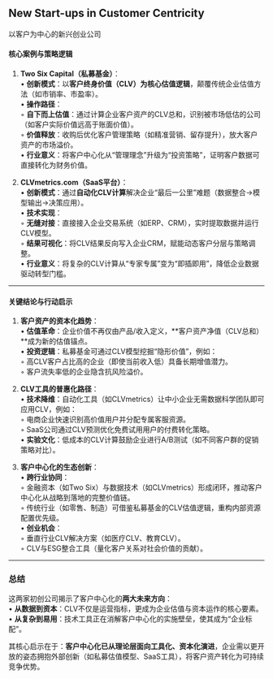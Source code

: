 ## New Start-ups in Customer Centricity

以客户为中心的新兴创业公司

#### 核心案例与策略逻辑  
1. **Two Six Capital（私募基金）**：  
   • **创新模式**：以**客户终身价值（CLV）为核心估值逻辑**，颠覆传统企业估值方法（如市销率、市盈率）。  
   • **操作路径**：  
     ◦ **自下而上估值**：通过计算企业客户资产的CLV总和，识别被市场低估的公司（如客户实际价值远高于账面价值）。  
     ◦ **价值释放**：收购后优化客户管理策略（如精准营销、留存提升），放大客户资产的市场溢价。  
   • **行业意义**：将客户中心化从“管理理念”升级为“投资策略”，证明客户数据可直接转化为财务价值。  

2. **CLVmetrics.com（SaaS平台）**：  
   • **创新模式**：通过**自动化CLV计算**解决企业“最后一公里”难题（数据整合→模型输出→决策应用）。  
   • **技术实现**：  
     ◦ **无缝对接**：直接接入企业交易系统（如ERP、CRM），实时提取数据并运行CLV模型。  
     ◦ **结果可视化**：将CLV结果反向写入企业CRM，赋能动态客户分层与策略调整。  
   • **行业意义**：将复杂的CLV计算从“专家专属”变为“即插即用”，降低企业数据驱动转型门槛。  

---

#### 关键结论与行动启示  
1. **客户资产的资本化趋势**：  
   • **估值革命**：企业价值不再仅由产品/收入定义，**客户资产净值（CLV总和）**成为新的估值锚点。  
   • **投资逻辑**：私募基金可通过CLV模型挖掘“隐形价值”，例如：  
     ◦ 高CLV客户占比高的企业（即使当前收入低）具备长期增值潜力。  
     ◦ 客户流失率低的企业隐含抗风险溢价。  

2. **CLV工具的普惠化路径**：  
   • **技术降维**：自动化工具（如CLVmetrics）让中小企业无需数据科学团队即可应用CLV，例如：  
     ◦ 电商企业快速识别高价值用户并分配专属客服资源。  
     ◦ SaaS公司通过CLV预测优化免费试用用户的付费转化策略。  
   • **实验文化**：低成本的CLV计算鼓励企业进行A/B测试（如不同客户群的促销策略对比）。  

3. **客户中心化的生态创新**：  
   • **跨行业协同**：  
     ◦ 金融资本（如Two Six）与数据技术（如CLVmetrics）形成闭环，推动客户中心化从战略到落地的完整价值链。  
     ◦ 传统行业（如零售、制造）可借鉴私募基金的CLV估值逻辑，重构内部资源配置优先级。  
   • **创业机会**：  
     ◦ 垂直行业CLV解决方案（如医疗CLV、教育CLV）。  
     ◦ CLV与ESG整合工具（量化客户关系对社会价值的贡献）。  

---

### 总结  
这两家初创公司揭示了客户中心化的**两大未来方向**：  
• **从数据到资本**：CLV不仅是运营指标，更成为企业估值与资本运作的核心要素。  
• **从复杂到易用**：技术工具正在消解客户中心化的实施壁垒，使其成为“企业标配”。  

其核心启示在于：**客户中心化已从理论层面向工具化、资本化演进**，企业需以更开放的姿态拥抱外部创新（如私募估值模型、SaaS工具），将客户资产转化为可持续竞争优势。